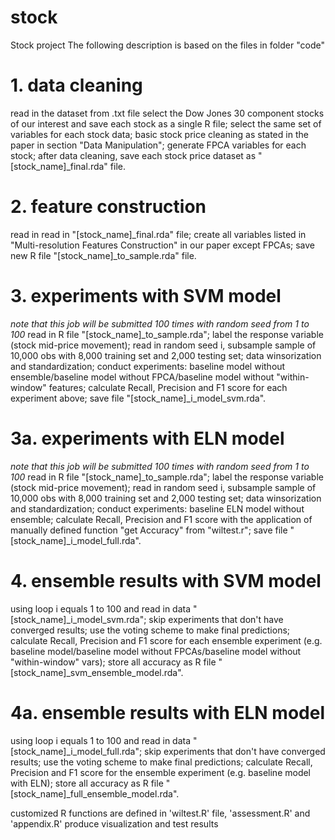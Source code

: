 # stock

Stock project
The following description is based on the files in folder "code"

# 1. data cleaning
read in the dataset from .txt file
select the Dow Jones 30 component stocks of our interest and save each stock as a single R file;
select the same set of variables for each stock data;
basic stock price cleaning as stated in the paper in section "Data Manipulation";
generate FPCA variables for each stock;
after data cleaning, save each stock price dataset as "[stock_name]_final.rda" file.

# 2. feature construction
read in read in "[stock_name]_final.rda" file;
create all variables listed in "Multi-resolution Features Construction" in our paper except FPCAs;
save new R file "[stock_name]_to_sample.rda" file.

# 3. experiments with SVM model
*note that this job will be submitted 100 times with random seed from 1 to 100*
read in R file "[stock_name]_to_sample.rda";
label the response variable (stock mid-price movement);
read in random seed i, subsample sample of 10,000 obs with 8,000 training set and 2,000 testing set;
data winsorization and standardization;
conduct experiments: baseline model without ensemble/baseline model without FPCA/baseline model without "within-window" features;
calculate Recall, Precision and F1 score for each experiment above;
save file "[stock_name]_i_model_svm.rda".

# 3a. experiments with ELN model
*note that this job will be submitted 100 times with random seed from 1 to 100*
read in R file "[stock_name]_to_sample.rda";
label the response variable (stock mid-price movement);
read in random seed i, subsample sample of 10,000 obs with 8,000 training set and 2,000 testing set;
data winsorization and standardization;
conduct experiments: baseline ELN model without ensemble;
calculate Recall, Precision and F1 score with the application of manually defined function "get Accuracy" from "wiltest.r";
save file "[stock_name]_i_model_full.rda".

# 4. ensemble results with SVM model
using loop i equals 1 to 100 and read in data "[stock_name]_i_model_svm.rda";
skip experiments that don't have converged results;
use the voting scheme to make final predictions;
calculate Recall, Precision and F1 score for each ensemble experiment (e.g. baseline model/baseline model without FPCAs/baseline model without "within-window" vars);
store all accuracy as R file "[stock_name]_svm_ensemble_model.rda".
 
# 4a. ensemble results with ELN model
using loop i equals 1 to 100 and read in data "[stock_name]_i_model_full.rda";
skip experiments that don't have converged results;
use the voting scheme to make final predictions;
calculate Recall, Precision and F1 score for the ensemble experiment (e.g. baseline model with ELN);
store all accuracy as R file "[stock_name]_full_ensemble_model.rda".


customized R functions are defined in 'wiltest.R' file, 'assessment.R' and 'appendix.R' produce visualization and test results




